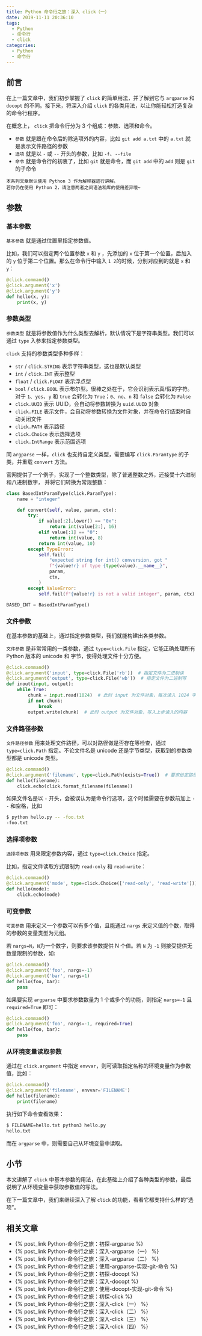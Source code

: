 ```yaml
---
title: Python 命令行之旅：深入 click（一）
date: 2019-11-11 20:36:10
tags:
  - Python
  - 命令行
  - click
categories:
  - Python
  - 命令行
---
```


## 前言

在上一篇文章中，我们初步掌握了 `click` 的简单用法，并了解到它与 `argparse` 和 `docopt` 的不同。接下来，将深入介绍 `click` 的各类用法，以让你能轻松打造复杂的命令行程序。

在概念上， `click` 把命令行分为 3 个组成：参数、选项和命令。

- `参数` 就是跟在命令后的除选项外的内容，比如 `git add a.txt` 中的 `a.txt` 就是表示文件路径的参数
- `选项` 就是以 `-` 或 `--` 开头的参数，比如 `-f`、`--file`
- `命令` 就是命令行的初衷了，比如 `git` 就是命令，而 `git add` 中的 `add` 则是 `git` 的子命令

<!--more-->

```
本系列文章默认使用 Python 3 作为解释器进行讲解。
若你仍在使用 Python 2，请注意两者之间语法和库的使用差异哦~
```

## 参数

### 基本参数

`基本参数` 就是通过位置里指定参数值。

比如，我们可以指定两个位置参数 `x` 和 `y` ，先添加的 `x` 位于第一个位置，后加入的 `y` 位于第二个位置。那么在命令行中输入 `1 2`的时候，分别对应到的就是 `x` 和 `y`：

```python
@click.command()
@click.argument('x')
@click.argument('y')
def hello(x, y):
    print(x, y)
```

### 参数类型

`参数类型` 就是将参数值作为什么类型去解析，默认情况下是字符串类型。我们可以通过 `type` 入参来指定参数类型。

`click` 支持的参数类型多种多样：

- `str` / `click.STRING` 表示字符串类型，这也是默认类型
- `int` / `click.INT` 表示整型
- `float` / `click.FLOAT` 表示浮点型
- `bool` / `click.BOOL` 表示布尔型。很棒之处在于，它会识别表示真/假的字符。对于 `1`、`yes`、`y` 和 `true` 会转化为 `True`；`0`、`no`、`n` 和 `false` 会转化为 `False`
- `click.UUID` 表示 UUID，会自动将参数转换为 `uuid.UUID` 对象
- `click.FILE` 表示文件，会自动将参数转换为文件对象，并在命令行结束时自动关闭文件
- `click.PATH` 表示路径
- `click.Choice` 表示选择选项
- `click.IntRange` 表示范围选项

同 `argparse` 一样，`click` 也支持自定义类型，需要编写 `click.ParamType` 的子类，并重载 `convert` 方法。

官网提供了一个例子，实现了一个整数类型，除了普通整数之外，还接受十六进制和八进制数字， 并将它们转换为常规整数：

```python
class BasedIntParamType(click.ParamType):
    name = "integer"

    def convert(self, value, param, ctx):
        try:
            if value[:2].lower() == "0x":
                return int(value[2:], 16)
            elif value[:1] == "0":
                return int(value, 8)
            return int(value, 10)
        except TypeError:
            self.fail(
                "expected string for int() conversion, got "
                f"{value!r} of type {type(value).__name__}",
                param,
                ctx,
            )
        except ValueError:
            self.fail(f"{value!r} is not a valid integer", param, ctx)

BASED_INT = BasedIntParamType()
```

### 文件参数

在基本参数的基础上，通过指定参数类型，我们就能构建出各类参数。

`文件参数` 是非常常用的一类参数，通过 `type=click.File` 指定，它能正确处理所有 Python 版本的 unicode 和 字节，使得处理文件十分方便。

```python
@click.command()
@click.argument('input', type=click.File('rb'))  # 指定文件为二进制读
@click.argument('output', type=click.File('wb'))  # 指定文件为二进制写
def inout(input, output):
    while True:
        chunk = input.read(1024)  # 此时 input 为文件对象，每次读入 1024 字节
        if not chunk:
            break
        output.write(chunk)  # 此时 output 为文件对象，写入上步读入的内容
```

### 文件路径参数

`文件路径参数` 用来处理文件路径，可以对路径做是否存在等检查，通过 `type=click.Path` 指定。不论文件名是 unicode 还是字节类型，获取到的参数类型都是 unicode 类型。

```python
@click.command()
@click.argument('filename', type=click.Path(exists=True))  # 要求给定路径存在，否则报错
def hello(filename):
    click.echo(click.format_filename(filename))
```

如果文件名是以 `-` 开头，会被误认为是命令行选项，这个时候需要在参数前加上 `--` 和空格，比如

```bash
$ python hello.py -- -foo.txt
-foo.txt
```

### 选择项参数

`选择项参数` 用来限定参数内容，通过 `type=click.Choice` 指定。

比如，指定文件读取方式限制为 `read-only` 和 `read-write`：

```python
@click.command()
@click.argument('mode', type=click.Choice(['read-only', 'read-write']))
def hello(mode):
    click.echo(mode)
```

### 可变参数

`可变参数` 用来定义一个参数可以有多个值，且能通过 `nargs` 来定义值的个数，取得的参数的变量类型为元组。

若 `nargs=N`，`N`为一个数字，则要求该参数提供 N 个值。若 `N` 为 `-1` 则接受提供无数量限制的参数，如:

```python
@click.command()
@click.argument('foo', nargs=-1)
@click.argument('bar', nargs=1)
def hello(foo, bar):
    pass
```

如果要实现 `argparse` 中要求参数数量为 1 个或多个的功能，则指定 `nargs=-1` 且 `required=True` 即可：

```python
@click.command()
@click.argument('foo', nargs=-1, required=True)
def hello(foo, bar):
    pass
```

### 从环境变量读取参数

通过在 `click.argument` 中指定 `envvar`，则可读取指定名称的环境变量作为参数值，比如：

```python
@click.command()
@click.argument('filename', envvar='FILENAME')
def hello(filename):
    print(filename)
```

执行如下命令查看效果：

```bash
$ FILENAME=hello.txt python3 hello.py
hello.txt
```

而在 `argparse` 中，则需要自己从环境变量中读取。

## 小节

本文讲解了 `click` 中基本参数的用法，在此基础上介绍了各种类型的参数，最后说明了从环境变量中获取参数值的写法。

在下一篇文章中，我们来继续深入了解 `click` 的功能，看看它都支持什么样的“选项”。

## 相关文章

- {% post_link Python-命令行之旅：初探-argparse %}
- {% post_link Python-命令行之旅：深入-argparse（一） %}
- {% post_link Python-命令行之旅：深入-argparse（二） %}
- {% post_link Python-命令行之旅：使用-argparse-实现-git-命令 %}
- {% post_link Python-命令行之旅：初探-docopt %}
- {% post_link Python-命令行之旅：深入-docopt %}
- {% post_link Python-命令行之旅：使用-docopt-实现-git-命令 %}
- {% post_link Python-命令行之旅：初探-click %}
- {% post_link Python-命令行之旅：深入-click（一） %}
- {% post_link Python-命令行之旅：深入-click（二） %}
- {% post_link Python-命令行之旅：深入-click（三） %}
- {% post_link Python-命令行之旅：深入-click（四） %}
